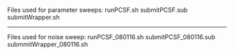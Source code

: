 Files used for parameter sweeps:
runPCSF.sh
submitPCSF.sub
submitWrapper.sh


------------------------------------------

Files used for noise sweep:
runPCSF_080116.sh
submitPCSF_080116.sub
submmitWrapper_080116.sh



